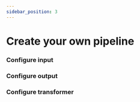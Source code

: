 ```yaml
---
sidebar_position: 3
---
```


# Create your own pipeline

### Configure input

### Configure output

### Configure transformer
